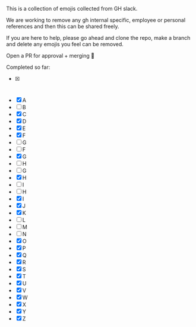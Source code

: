 This is a collection of emojis collected from GH slack.

We are working to remove any gh internal specific, employee or personal references and then this can be shared freely.

If you are here to help, please go ahead and clone the repo, make a branch and delete any emojis you feel can be removed.

Open a PR for approval + merging 🙏


Completed so far:

- [x] #
- [x] A
- [ ] B
- [x] C
- [x] D
- [x] E
- [x] F
- [ ] G
- [ ] F
- [x] G
- [ ] H
- [ ] G
- [x] H
- [ ] I
- [ ] H
- [x] I
- [x] J
- [x] K
- [ ] L
- [ ] M
- [ ] N
- [x] O
- [x] P
- [x] Q
- [x] R
- [x] S
- [x] T
- [x] U
- [x] V
- [x] W
- [x] X
- [x] Y
- [x] Z